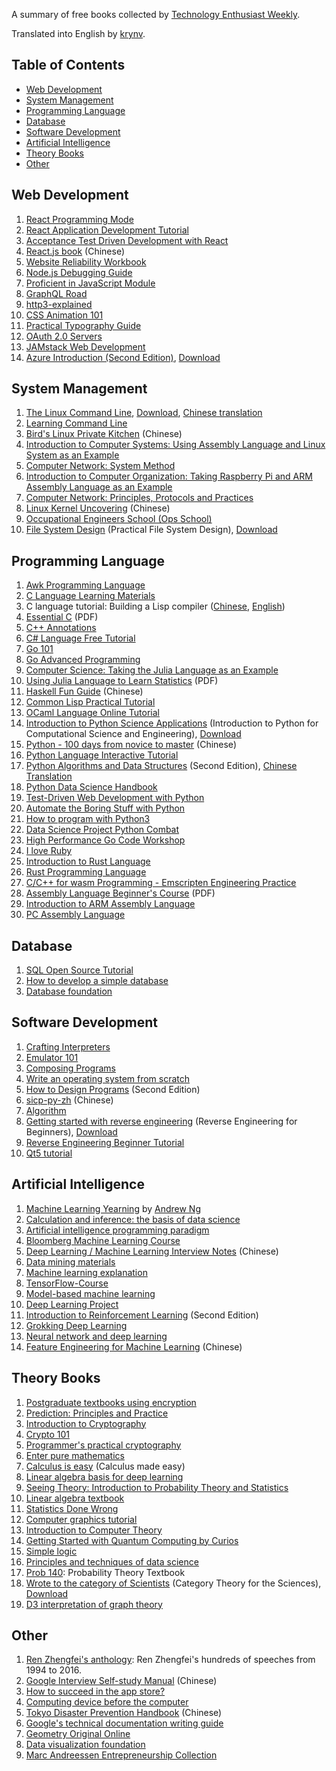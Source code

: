 A summary of free books collected by [Technology Enthusiast Weekly](https://github.com/ruanyf/weekly).

Translated into English by [krynv](http://github.com/krynv/).

## Table of Contents

- [Web Development](#Web-Development)
- [System Management](#System-Management)
- [Programming Language](#Programming-Language)
- [Database](#Database)
- [Software Development](#Software-Development)
- [Artificial Intelligence](#Artificial-Intelligence)
- [Theory Books](#Theory-Books)
- [Other](#Other)


## Web Development

1. [React Programming Mode](https://github.com/krasimir/react-in-patterns)
1. [React Application Development Tutorial](https://github.com/tyroprogrammer/learn-react-app/tree/master/src/tutorial)
1. [Acceptance Test Driven Development with React](https://leanpub.com/build-react-app-with-atdd)
1. [React.js book](http://huziketang.mangojuice.top/books/react/) (Chinese)
1. [Website Reliability Workbook](https://landing.google.com/sre/book.html)
1. [Node.js Debugging Guide](https://github.com/nswbmw/node-in-debugging)
1. [Proficient in JavaScript Module](https://github.com/mjavascript/mastering-modular-javascript)
1. [GraphQL Road](https://www.robinwieruch.de/the-road-to-graphql-book/)
1. [http3-explained](https://github.com/bagder/http3-explained)
1. [CSS Animation 101](https://github.com/cssanimation/css-animation-101)
1. [Practical Typography Guide](https://practicaltypography.com/)
1. [OAuth 2.0 Servers](https://www.oauth.com/)
1. [JAMstack Web Development](https://www.netlify.com/oreilly-jamstack/)
1. [Azure Introduction (Second Edition)](https://azure.microsoft.com/en-us/resources/azure-for-architects/), [Download](https://github.com/PacktPublishing/Azure-for-Architects)

## System Management

1. [The Linux Command Line](http://linuxcommand.org/tlcl.php), [Download](http://sourceforge.net/projects/linuxcommand/files/TLCL/13.07/TLCL-13.07.pdf/download), [Chinese translation](http://billie66.github.io/TLCL/index.html)
1. [Learning Command Line](https://hellowebbooks.com/learn-command-line/)
1. [Bird's Linux Private Kitchen](http://linux.vbird.org/) (Chinese)
1. [Introduction to Computer Systems: Using Assembly Language and Linux System as an Example](http://bob.cs.sonoma.edu/IntroCompOrg-x64/book.html)
1. [Computer Network: System Method](https://github.com/SystemsApproach/book)
1. [Introduction to Computer Organization: Taking Raspberry Pi and ARM Assembly Language as an Example](http://bob.cs.sonoma.edu/IntroCompOrg-RPi/frontmatter-1.html)
1. [Computer Network: Principles, Protocols and Practices](http://cnp3book.info.ucl.ac.be/#)
1. [Linux Kernel Uncovering](https://xinqiu.gitbooks.io/linux-insides-cn/content/index.html) (Chinese)
1. [Occupational Engineers School (Ops School)](http://www.opsschool.org/)
1. [File System Design](https://www.amazon.com/exec/obidos/ASIN/1558604979/qid=1012094537/sr=8-1/ref=sr_8_71_1/103-9130044-4352613) (Practical File System Design), [Download](http://www.nobius.org/~dbg/practical-file-system-design.pdf)
 
## Programming Language

1. [Awk Programming Language](https://ia802309.us.archive.org/25/items/pdfy-MgN0H1joIoDVoIC7/The_AWK_Programming_Language.pdf)
1. [C Language Learning Materials](http://www.isthe.com/chongo/tech/comp/c/index.html)
1. C language tutorial: Building a Lisp compiler ([Chinese](https://ksco.gitbooks.io/build-your-own-lisp/), [English](http://www.buildyourownlisp.com/contents))
1. [Essential C](http://cslibrary.stanford.edu/101/EssentialC.pdf) (PDF)
1. [C++ Annotations](http://www.icce.rug.nl/documents/cplusplus/)
1. [C# Language Free Tutorial](https://www.tutlane.com/tutorial/csharp/csharp-tutorial)
1. [Go 101](https://go101.org/)
1. [Go Advanced Programming](https://github.com/chai2010/advanced-go-programming-book)
1. [Computer Science: Taking the Julia Language as an Example](https://benlauwens.github.io/ThinkJulia.jl/latest/book.html)
1. [Using Julia Language to Learn Statistics](https://people.smp.uq.edu.au/YoniNazarathy/julia-stats/StatisticsWithJulia.pdf) (PDF)
1. [Haskell Fun Guide](http://fleurer.github.io/lyah/) (Chinese)
1. [Common Lisp Practical Tutorial](http://www.gigamonkeys.com/book/)
1. [OCaml Language Online Tutorial](http://www.cs.cornell.edu/courses/cs3110/2019sp/textbook/)
1. [Introduction to Python Science Applications](http://www.freetechbooks.com/introduction-to-python-for-computational-science-and-engineering-t884.html) (Introduction to Python for Computational Science and Engineering), [Download](http://www.southampton.ac.uk/~fangohr/training/python/pdfs/Python-for-Computational-Science-and-Engineering.pdf)
1. [Python - 100 days from novice to master](https://github.com/jackfrued/Python-100-Days) (Chinese)
1. [Python Language Interactive Tutorial](http://projectpython.net/chapter00/)
1. [Python Algorithms and Data Structures](http://interactivepython.org/runestone/static/pythonds/index.html) (Second Edition), [Chinese Translation](https://github.com/facert/python-data-structure-cn)
1. [Python Data Science Handbook](https://github.com/jakevdp/PythonDataScienceHandbook)
1. [Test-Driven Web Development with Python](https://www.obeythetestinggoat.com/pages/book.html#toc)
1. [Automate the Boring Stuff with Python](https://automatetheboringstuff.com/)
1. [How to program with Python3](https://www.digitalocean.com/community/tutorials/digitalocean-ebook-how-to-code-in-python)
1. [Data Science Project Python Combat](https://www.digitalocean.com/community/tutorials/machine-learning-projects-python-a-digitalocean-ebook)
1. [High Performance Go Code Workshop](https://dave.cheney.net/high-performance-go-workshop/gopherchina-2019.html)
1. [I love Ruby](https://i-love-ruby.gitlab.io/)
1. [Introduction to Rust Language](https://stevedonovan.github.io/rust-gentle-intro/readme.html)
1. [Rust Programming Language](https://www.jyotirmoy.net/posts/2018-12-01-rust-book.html)
1. [C/C++ for wasm Programming - Emscripten Engineering Practice](https://github.com/3dgen/cppwasm-book)
1. [Assembly Language Beginner's Course](https://yurichev.com/writings/AL4B-EN.pdf) (PDF)
1. [Introduction to ARM Assembly Language](http://bob.cs.sonoma.edu/IntroCompOrg-RPi/intro-co-rpi.html)
1. [PC Assembly Language](https://pacman128.github.io/pcasm/)

## Database

1. [SQL Open Source Tutorial](https://selectstarsql.com/)
1. [How to develop a simple database](https://cstack.github.io/db_tutorial/)
1. [Database foundation](http://webdam.inria.fr/Alice/)

## Software Development

1. [Crafting Interpreters](http://craftinginterpreters.com/)
1. [Emulator 101](http://www.emulator101.com/)
1. [Composing Programs](http://www.composingprograms.com/)
1. [Write an operating system from scratch](https://github.com/cfenollosa/os-tutorial)
1. [How to Design Programs](https://htdp.org/2018-01-06/Book/index.html) (Second Edition)
1. [sicp-py-zh](https://github.com/wizardforcel/sicp-py-zh) (Chinese)
1. [Algorithm](https://github.com/jeffgerickson/algorithms)
1. [Getting started with reverse engineering](https://github.com/dennis714/RE-for-beginners) (Reverse Engineering for Beginners), [Download](http://beginners.re/Reverse_Engineering_for_Beginners-en.pdf)
1. [Reverse Engineering Beginner Tutorial](https://www.begin.re/)
1. [Qt5 tutorial](https://qmlbook.github.io/)

## Artificial Intelligence

1. [Machine Learning Yearning](https://github.com/ajaymache/machine-learning-yearning) by [Andrew Ng](https://en.wikipedia.org/wiki/Andrew_Ng)
1. [Calculation and inference: the basis of data science](https://ds8.gitbooks.io/textbook/content/)
1. [Artificial intelligence programming paradigm](https://github.com/norvig/paip-lisp)
1. [Bloomberg Machine Learning Course](https://bloomberg.github.io/foml/)
1. [Deep Learning / Machine Learning Interview Notes](https://github.com/imhuay/Interview_Notes-Chinese) (Chinese)
1. [Data mining materials](https://www-users.cs.umn.edu/~kumar001/dmbook/index.php)
1. [Machine learning explanation](https://christophm.github.io/interpretable-ml-book/)
1. [TensorFlow-Course](https://github.com/open-source-for-science/TensorFlow-Course)
1. [Model-based machine learning](http://mbmlbook.com/)
1. [Deep Learning Project](https://github.com/Spandan-Madan/DeepLearningProject)
1. [Introduction to Reinforcement Learning](http://incompleteideas.net/book/the-book.html) (Second Edition)
1. [Grokking Deep Learning](https://livebook.manning.com/#!/book/grokking-deep-learning/)
1. [Neural network and deep learning](https://github.com/nndl/nndl.github.io)
1. [Feature Engineering for Machine Learning](http://fe4ml.apachecn.org/#/) (Chinese)

## Theory Books

1. [Postgraduate textbooks using encryption](http://toc.cryptobook.us/)
1. [Prediction: Principles and Practice](https://otexts.org/fpp2/)
1. [Introduction to Cryptography](https://intensecrypto.org/public/)
1. [Crypto 101](https://www.crypto101.io/)
1. [Programmer's practical cryptography](https://cryptobook.nakov.com/)
1. [Enter pure mathematics](https://infinitedescent.xyz/)
1. [Calculus is easy](http://calculusmadeeasy.org/) (Calculus made easy)
1. [Linear algebra basis for deep learning](https://hadrienj.github.io/posts/Deep-Learning-Book-Series-Introduction/)
1. [Seeing Theory: Introduction to Probability Theory and Statistics](https://seeing-theory.brown.edu/#firstPage)
1. [Linear algebra textbook](http://joshua.smcvt.edu/linearalgebra/#current_version)
1. [Statistics Done Wrong](https://www.statisticsdonewrong.com/index.html)
1. [Computer graphics tutorial](http://www.scratchapixel.com/)
1. [Introduction to Computer Theory](https://introtcs.org/public/index.html)
1. [Getting Started with Quantum Computing by Curios](https://quantum.country/qcvc)
1. [Simple logic](https://book.simply-logical.space/)
1. [Principles and techniques of data science](https://www.textbook.ds100.org/)
1. [Prob 140](http://prob140.org/textbook/chapters/README): Probability Theory Textbook
1. [Wrote to the category of Scientists](http://category-theory.mitpress.mit.edu/) (Category Theory for the Sciences), [Download](https://github.com/mmai/Category-Theory-for-the-Sciences)
1. [D3 interpretation of graph theory](https://mrpandey.github.io/d3graphTheory/index.html)

## Other

1. [Ren Zhengfei's anthology](./docs/任正非文集.epub): Ren Zhengfei's hundreds of speeches from 1994 to 2016.
1. [Google Interview Self-study Manual](https://github.com/jwasham/coding-interview-university/blob/master/translations/README-cn.md) (Chinese)
1. [How to succeed in the app store?](https://github.com/amirrajan/survivingtheappstore)
1. [Computing device before the computer](http://ed-thelen.org/comp-hist/CBC.html)
1. [Tokyo Disaster Prevention Handbook](http://www.metro.tokyo.jp/chinese/guide/bosai/index.html) (Chinese)
1. [Google's technical documentation writing guide](https://developers.google.com/style/)
1. [Geometry Original Online](https://www.c82.net/euclid/)
1. [Data visualization foundation](https://serialmentor.com/dataviz/)
1. [Marc Andreessen Entrepreneurship Collection](https://pmarchive.com/)